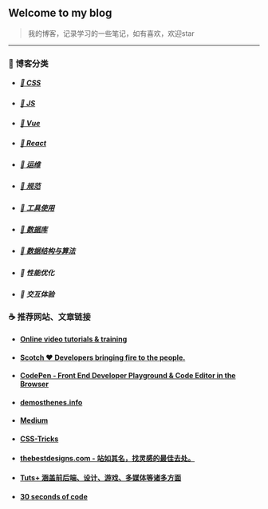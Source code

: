 ## Welcome to my blog

> 我的博客，记录学习的一些笔记，如有喜欢，欢迎star

---

### :microscope: 博客分类

- ##### [:hamburger: CSS ](https://github.com/peng-yin/note/projects/1)
- ##### [:lollipop: JS ](https://github.com/peng-yin/note/projects/2)
- ##### [:jack_o_lantern: Vue](https://github.com/peng-yin/note/projects/6) 
- ##### [:ghost: React](https://github.com/peng-yin/note/projects/5)
- ##### [:art: 运维](https://github.com/peng-yin/note/projects/3)
- ##### [:tophat: 规范](https://github.com/peng-yin/note/projects/4)
- ##### [:ramen: 工具使用](https://github.com/peng-yin/note/projects/7)
- ##### [:ring: 数据库](https://github.com/peng-yin/note/projects/9) 
- ##### [:ski: 数据结构与算法](https://github.com/peng-yin/note/projects/8)
- ##### :rice: 性能优化
- ##### :guitar: 交互体验




### :coffee: 推荐网站、文章链接

- #### [Online video tutorials & training](https://www.lynda.com/)


- #### [Scotch ♥ Developers bringing fire to the people.](https://scotch.io/)


- #### [CodePen - Front End Developer Playground & Code Editor in the Browser ](https://codepen.io/)

- #### [demosthenes.info](http://thenewcode.com/)

- #### [Medium](https://medium.com/)


- #### [CSS-Tricks](https://css-tricks.com/)


- #### [thebestdesigns.com - 站如其名，找灵感的最佳去处。](https://www.thebestdesigns.com/)

- #### [Tuts+ 涵盖前后端、设计、游戏、多媒体等诸多方面](https://tutsplus.com/tutorials)

- #### [30 seconds of code](https://www.30secondsofcode.org/)







